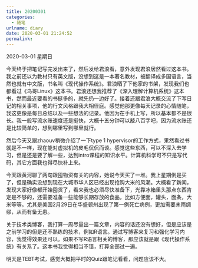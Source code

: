 ```yaml
---
title: 20200301
categories:
  - 随笔
urlname: diary
date: 2020-03-01 21:24:52
permalink:
---
```

2020-03-01 星期日

今天终于把笔记写完发出来了，然后发给君浪看，意外发现君浪居然看过这本书。我之前还以为教材只有英文版，没想到这是一本著名教材，被翻译成多国语言，当然也就有中文版，书名叫《现代操作系统》。君浪晒了下他家的书架，发现我们也都看过《鸟哥Linux》这本书。君浪还想我推荐了《深入理解计算机系统》这本书，然而最近要看的书挺多的，就先扔一边好了。接着还跟君浪大概交流了下写日记的相关事项，他的行文风格跟我大相径庭。感觉他那更像每天记录的心情随笔，我这更像是每日总结以及一些想法的记录。他因为在手机上写，所以基本都不是很长。我一般写流水账速度还是挺快，大概十五分钟可以敲八百字吧，因为流水账还是比较简单的，想到哪里写到哪里就行。

然后今天又跟zhaouv稍微介绍了一下type 1 hypervisor的工作方式，果然看过书就是不一样，现在能对虚拟机的皮毛侃侃而谈。感觉这些东西，可以不深入去学习，但是还是要了解一些，达到intro课程的知识水平。计算机科学可不只是写代码，其它方面我也得尽快补上来。

今天跟黄河聊了两句跟囤物资有关的内容，她说今天买了一堆。我上星期倒是买了，但是确实没想到现在大城市华人区已经出现抢购大米的风潮。大概看了新闻，发现大家好像都开始囤货了，看来我也必须尽快准备下，光靠冰箱里头那点东西肯定是不够的，还需要准备一些能够长期存放的食品，比如方便面，罐头，面条，大米等等。尤其是美国2月29日在华盛顿州出现了第一例死亡病例，更加需要未雨绸缪，从而有备无患。

关于技术类博客，我打算一周尽量出一篇文章，内容的话还没有想好，但是应该是之前学习的但是还不熟练的技术，例如R语言。通过写博客来复习和强化学习内容，我觉得效果还可以。如果不写R语言相关的博客，那应该就是跟《现代操作系统》有关系了。这本书我觉得相当不错，打算全部过一遍。

明天是TEBT考试，感觉大概把平时的Quiz跟笔记看看，问题应该不大。